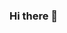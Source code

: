 ### Hi there 👋

<!--
**J-Fidel/J-Fidel** is a ✨ _special_ ✨ repository because its `README.md` (this file) appears on your GitHub profile.

Here are some ideas to get you started:

- 🔭 I’m currently working on upgrading my Windows 95 build and making a GitHub website.
- 🌱 I’m currently learning basic white-hat hacking.
- 👯 I’m looking to collaborate on nothing as of yet.
- 🤔 I’m looking for help with aquiring ISA sound cards.
- 💬 Ask me about anything piano-related.
- 📫 How to reach me: Discord @KerbalAwesomebuilderX#1004

